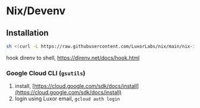# Nix/Devenv

## Installation
```bash
sh <(curl -L https://raw.githubusercontent.com/LuxorLabs/nix/main/nix-install)
```

hook direnv to shell, https://direnv.net/docs/hook.html

### Google Cloud CLI (`gsutils`)

1. install, [https://cloud.google.com/sdk/docs/install](https://cloud.google.com/sdk/docs/install)
2. login using Luxor email, `gcloud auth login`

